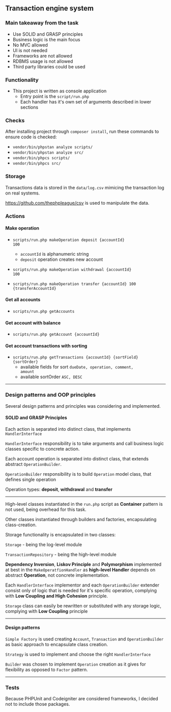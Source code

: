 ## Transaction engine system

### Main takeaway from the task

* Use SOLID and GRASP principles
* Business logic is the main focus
* No MVC allowed
* UI is not needed
* Frameworks are not allowed
* RDBMS usage is not allowed
* Third party libraries could be used

### Functionality

* This project is written as console application
  *  Entry point is the <code>script/run.php</code>
  *  Each handler has it's own set of arguments described  in lower sections


### Checks

After installing project through <code>composer install</code>, run these commands to ensure code is checked:

* <code>vendor/bin/phpstan analyze scripts/</code>
* <code>vendor/bin/phpstan analyze src/</code>
* <code>vendor/bin/phpcs scripts/</code>
* <code>vendor/bin/phpcs src/</code>

### Storage

Transactions data is stored in the  <code>data/log.csv</code> mimicing the transaction log on real systems.

https://github.com/thephpleague/csv is used to manipulate the data.

### Actions

#### Make operation
* <code>scripts/run.php makeOperation deposit {accountId} 100</code>
  * <code>accountId</code> is alphanumeric string
  * <code>deposit</code> operation creates new account


* <code>scripts/run.php makeOperation withdrawal {accountId} 100</code>
* <code>scripts/run.php makeOperation transfer {accountId} 100 {transferAccountId}</code>


#### Get all accounts
* <code>scripts/run.php getAccounts</code>


#### Get account with balance
* <code>scripts/run.php getAccount {accountId}</code>

#### Get account transactions with sorting
* <code>scripts/run.php getTransactions {accountId} {sortField} {sortOrder}</code>
  * available fields for sort <code>dueDate, operation, comment, amount</code>
  * available sortOrder <code>ASC, DESC</code>

---

### Design patterns and OOP principles

Several design patterns and principles was considering and implemented.

#### SOLID and GRASP Principles

Each action is separated into distinct class, that implements <code>HandlerInterface</code>

<code>HandlerInterface</code> responsibility is to take arguments and call business logic classes specific to concrete action.

Each account operation is separated into distinct class, that extends abstract <code>OperationBuilder</code>.

<code>OperationBuilder</code> responsibility is to build <code>Operation</code> model class, that defines single operation

Operation types: **deposit**, **withdrawal** and **transfer**

---
High-level classes instantiated in the <code>run.php</code> script as **Container** pattern is not used, being overhead for this task.

Other classes instantiated through builders and factories, encapsulating class-creation.

Storage functionality is encapsulated in two classes:

<code>Storage</code> - being the log-level module

<code>TransactionRepository</code> - being the high-level module

**Dependency Inversion**, **Liskov Principle** and **Polymorphism** implemented at best in the <code>MakeOperatfionHandler</code> as **high-level Handler** depends on abstract **Operation**, not concrete implementation.

Each <code>HandlerInterface</code> implementor and each <code>OperationBuilder</code> extender consist only of logic that is needed for it's specific operation, complying with **Low Coupling and High Cohesion** principle. 

<code>Storage</code> class can easily be rewritten or substituted with any storage logic, complying with **Low Coupling** principle

---
#### Design patterns

<code>Simple Factory</code> is used creating <code>Account</code>, <code>Transaction</code> and <code>OperationBuilder</code> as basic approach to encapsulate class creation.

<code>Strategy</code> is used to implement and choose the right <code>HandlerInterface</code>

<code>Builder</code> was chosen to implement <code>Operation</code> creation as it gives for flexibility as opposed to <code>Factor</code> pattern.

---

### Tests

Because PHPUnit and Codeigniter are considered frameworks, I decided not to include those packages.






